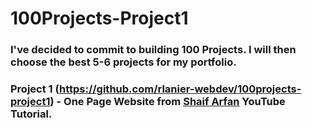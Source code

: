 # 100Projects-Project1
### I've decided to commit to building 100 Projects. I will then choose the best 5-6 projects for my portfolio.

### Project 1 (https://github.com/rlanier-webdev/100projects-project1) - One Page Website from <b>[Shaif Arfan](https://github.com/shaifarfan)</b> YouTube Tutorial.
